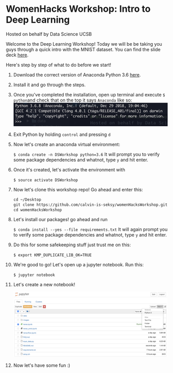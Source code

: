 # WomenHacks Workshop: Intro to Deep Learning # 
Hosted on behalf by Data Science UCSB 

Welcome to the Deep Learning Workshop! Today we will be 
be taking you guys through a quick intro with the MNIST dataset. 
You can find the slide deck [here](https://docs.google.com/presentation/d/1VxCSgp-6JI9b35YacHL0Pr-_vQ1DMCZYVZ0CpKr5L14/edit#slide=id.g4dc527decf_0_230 "slides"). 

Here's step by step of what to do before we start! 

1. Download the correct version of Anaconda Python 3.6 [here](https://www.anaconda.com/download/#macos).

2. Install it and go through the steps. 

3. Once you've completed the installation, open up terminal and execute 
`$ python`and check that on the top it says `Anaconda` like so: 
    ![python](images/python.png "python")

4. Exit Python by holding `control` and pressing `d`

5. Now let's create an anaconda virtual environment: 

    `$ conda create -n DSWorkshop python=3.6` It will prompt you to verify some package dependencies and whatnot, type `y` and hit enter. 

6. Once it's created, let's activate the environment with 

    `$ source activate DSWorkshop`

7. Now let's clone this workshop repo! Go ahead and enter this: 

    ```
    cd ~/Desktop
    git clone https://github.com/calvin-is-seksy/womenHacksWorkshop.git
    cd womenHacksWorkshop
    ```
    
8. Let's install our packages! go ahead and run 
    
    `$ conda install --yes --file requirements.txt` It will again prompt you to verify some package dependencies and whatnot, type `y` and hit enter.

9. Do this for some safekeeping stuff just trust me on this: 
    
    `$ export KMP_DUPLICATE_LIB_OK=TRUE`
    
10. We're good to go! Let's open up a jupyter notebook. Run this: 

    `$ jupyter notebook`
    
11. Let's create a new notebook! 

    ![jupyter](images/jupyter.png "jupyter")
    
12. Now let's have some fun :) 
    
    